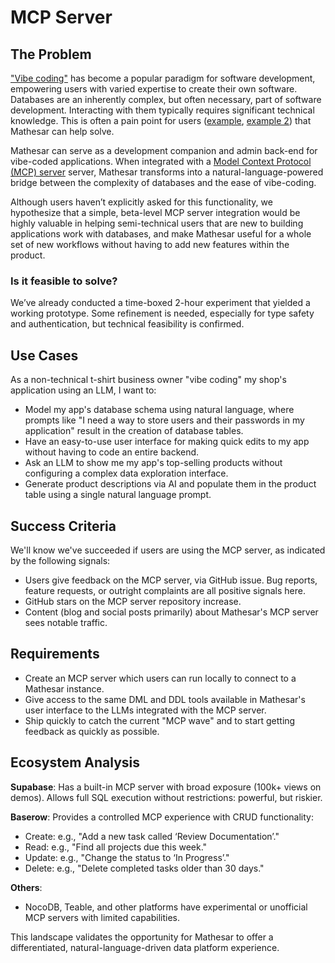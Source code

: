 # MCP Server

## The Problem

["Vibe coding"](https://en.wikipedia.org/wiki/Vibe_coding) has become a popular paradigm for software development, empowering users with varied expertise to create their own software. Databases are an inherently complex, but often necessary, part of software development. Interacting with them typically requires significant technical knowledge. This is often a pain point for users ([example](https://www.reddit.com/r/vibecoding/comments/1kx72kj/how_do_you_keep_your_ai_agents_vibing_with_your/), [example 2](https://www.reddit.com/r/vibecoding/comments/1k5su89/vibe_coding_got_me_far_but_backend_almost_broke/)) that Mathesar can help solve.

Mathesar can serve as a development companion and admin back-end for vibe-coded applications. When integrated with a [Model Context Protocol (MCP) server](https://modelcontextprotocol.io/introduction) server, Mathesar transforms into a natural-language-powered bridge between the complexity of databases and the ease of vibe-coding.

Although users haven’t explicitly asked for this functionality, we hypothesize that a simple, beta-level MCP server integration would be highly valuable in helping semi-technical users that are new to building applications work with databases, and make Mathesar useful for a whole set of new workflows without having to add new features within the product.

### Is it feasible to solve?

We’ve already conducted a time-boxed 2-hour experiment that yielded a working prototype. Some refinement is needed, especially for type safety and authentication, but technical feasibility is confirmed.

## Use Cases

As a non-technical t-shirt business owner "vibe coding" my shop's application using an LLM, I want to:

- Model my app's database schema using natural language, where prompts like "I need a way to store users and their passwords in my application" result in the creation of database tables.
- Have an easy-to-use user interface for making quick edits to my app without having to code an entire backend.
- Ask an LLM to show me my app's top-selling products without configuring a complex data exploration interface.
- Generate product descriptions via AI and populate them in the product table using a single natural language prompt.

## Success Criteria

We'll know we've succeeded if users are using the MCP server, as indicated by the following signals:

- Users give feedback on the MCP server, via GitHub issue. Bug reports, feature requests, or outright complaints are all positive signals here.
- GitHub stars on the MCP server repository increase.
- Content (blog and social posts primarily) about Mathesar's MCP server sees notable traffic.

## Requirements

- Create an MCP server which users can run locally to connect to a Mathesar instance.
- Give access to the same DML and DDL tools available in Mathesar's user interface to the LLMs integrated with the MCP server.
- Ship quickly to catch the current "MCP wave" and to start getting feedback as quickly as possible.

## Ecosystem Analysis

**Supabase**: Has a built-in MCP server with broad exposure (100k+ views on demos). Allows full SQL execution without restrictions: powerful, but riskier.

**Baserow**: Provides a controlled MCP experience with CRUD functionality:

- Create: e.g., "Add a new task called ‘Review Documentation’."
- Read: e.g., "Find all projects due this week."
- Update: e.g., "Change the status to ‘In Progress’."
- Delete: e.g., "Delete completed tasks older than 30 days."

**Others**:

- NocoDB, Teable, and other platforms have experimental or unofficial MCP servers with limited capabilities.

This landscape validates the opportunity for Mathesar to offer a differentiated, natural-language-driven data platform experience.
